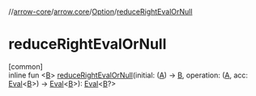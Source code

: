 //[arrow-core](../../../index.md)/[arrow.core](../index.md)/[Option](index.md)/[reduceRightEvalOrNull](reduce-right-eval-or-null.md)

# reduceRightEvalOrNull

[common]\
inline fun &lt;[B](reduce-right-eval-or-null.md)&gt; [reduceRightEvalOrNull](reduce-right-eval-or-null.md)(initial: ([A](index.md)) -&gt; [B](reduce-right-eval-or-null.md), operation: ([A](index.md), acc: [Eval](../-eval/index.md)&lt;[B](reduce-right-eval-or-null.md)&gt;) -&gt; [Eval](../-eval/index.md)&lt;[B](reduce-right-eval-or-null.md)&gt;): [Eval](../-eval/index.md)&lt;[B](reduce-right-eval-or-null.md)?&gt;
